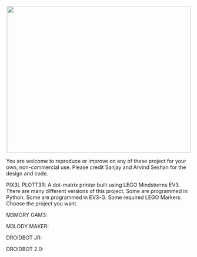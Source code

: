 <!--# Seshan Brothers Projects
This site is devoted to projects by the Seshan Brothers. 
-->
<center><img height="400" width="500" src="HolidayPlott3r.JPG"></center>

You are welcome to reproduce or improve on any of these project for your own, non-commercial use.  Please credit Sanjay and Arvind Seshan for the design and code.

PIX3L PLOTT3R: A dot-matrix printer built using LEGO Mindstorms EV3. There are many different versions of this project. Some are programmed in Python. Some are programmed in EV3-G. Some required LEGO Markers. Choose the project you want.

M3MORY GAM3:

M3LODY MAKER:

DROIDBOT JR:

DROIDBOT 2.0:
